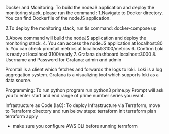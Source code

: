 Docker and Monitoring:
To build the nodeJS application and deploy the monitoring stack, please run the command : 
1.Navigate to Docker directory. You can find Dockerfile of the nodeJS application.

2.To deploy the monitoring stack, run tis command: docker-compose up

3.Above command will build the nodeJS application and deploy the monitoring stack.
4. You can access the nodeJS application at localhost:80
5. You can check promtail metrics at localhost:3100/metrics
6. Confirm Loki is ready at localhost:3100/ready
7. Grafana dashboard localhost:3000
8. Username and Password for Grafana: admin and admin


Promtail is a client which fetches and forwards the logs to loki.
Loki is a log aggregation system.
Grafana is a visualizing tool which supports loki as a data source.

Programming:
To run python program run python3 prime.py
Prompt will ask you to enter start and end range of prime number series you want.

Infrastructure as Code (IaC):
To deploy Infrastructure via Terraform, move to Terraform directory and run below steps:
terraform init
terraform plan
terraform apply 
* make sure you configure AWS CLI before running terraform
